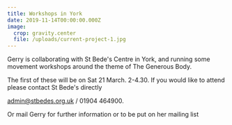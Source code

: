 ```yaml
---
title: Workshops in York
date: 2019-11-14T00:00:00.000Z
image:
  crop: gravity.center
  file: /uploads/current-project-1.jpg
---
```

Gerry is collaborating with St Bede's Centre in York, and running some movement workshops around the theme of The Generous Body.

The first of these will be on Sat 21 March. 2-4.30. If you would like to attend please contact St Bede's directly

admin@stbedes.org.uk / 01904 464900.

Or mail Gerry for further information or to be put on her mailing list
